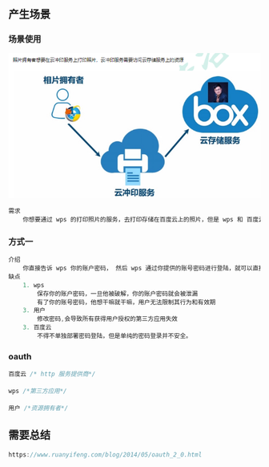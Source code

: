 ## 产生场景

### 场景使用

![image-20210710093514079](image-20210710093514079-1625880917279.png)

```java
需求
    你想要通过 wps 的打印照片的服务，去打印存储在百度云上的照片，但是 wps 和 百度云是不同公司，wps 不可能拥有 百度云的上关于用户的信息，所以需要你告诉百度云，你允许 wps 访问你在百度云上的内容，百度云才会让 wps 访问并打印你在百度云上照片
```

### 方式一

```java
介绍
    你直接告诉 wps 你的账户密码， 然后 wps 通过你提供的账号密码进行登陆，就可以直接访问你在百度云上内容
缺点
    1. wps 
    	保存你的账户密码，一旦他被破解，你的账户密码就会被泄漏
    	有了你的账号密码，他想干嘛就干嘛，用户无法限制其行为和有效期
    3. 用户
    	修改密码,会导致所有获得用户授权的第三方应用失效
    3. 百度云
    	不得不单独部署密码登陆，但是单纯的密码登录并不安全。  
```

### oauth

```java
百度云 /* http 服务提供商*/
    
wps /*第三方应用*/
    
用户 /*资源拥有者*/
```





## 需要总结

```java
https://www.ruanyifeng.com/blog/2014/05/oauth_2_0.html
```

